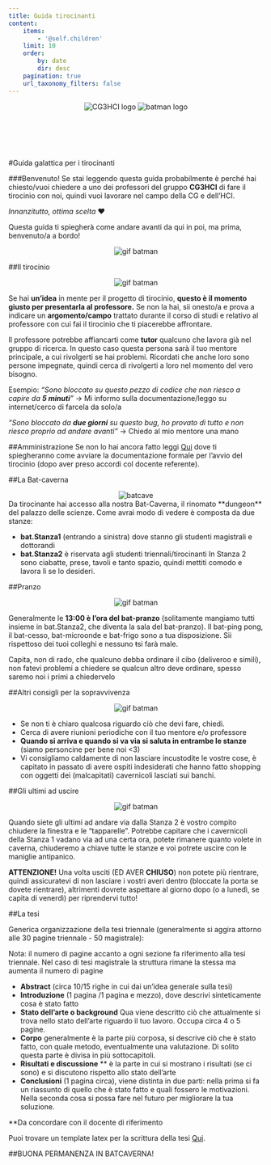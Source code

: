 ```yaml
---
title: Guida tirocinanti
content:
    items:
        - '@self.children'
    limit: 10
    order:
        by: date
        dir: desc
    pagination: true
    url_taxonomy_filters: false
---
```



<div style="text-align: center">
<img src="/lab/user/pages/01.home/img/logocg3hci.png" alt="CG3HCI logo" />
<img src="/lab/user/pages/06.guide/img/batman_logo.png" style="padding-bottom: 80px" alt="batman logo" />
</div>

#Guida galattica per i tirocinanti

###Benvenuto!
Se stai leggendo questa guida probabilmente è perché hai chiesto/vuoi chiedere a uno dei professori del gruppo **CG3HCI** di fare il tirocinio con noi, quindi vuoi lavorare nel campo della CG e dell’HCI.

*Innanzitutto, ottima scelta* ❤️

Questa guida ti spiegherà come andare avanti da qui in poi, ma prima,
benvenuto/a a bordo!


<div style="text-align: center">
<img src="https://media.tenor.com/09nanc1hkiAAAAAC/thumbs-up.gif" alt="gif batman" />
</div>

##Il tirocinio
<div style="text-align: center">
<img src="https://media.tenor.com/sHhZXfYVrxMAAAAC/batman-robin.gif" alt="gif batman" />
</div>

Se hai **un’idea** in mente per il progetto di tirocinio, **questo è il momento giusto per presentarla al professore.** Se non la hai, sii onesto/a e prova a indicare un **argomento/campo** trattato durante il corso di studi e relativo al professore con cui fai il tirocinio che ti piacerebbe affrontare.

Il professore potrebbe affiancarti come **tutor** qualcuno che lavora già nel gruppo di ricerca. In questo caso questa persona sarà il tuo mentore principale, a cui rivolgerti se hai problemi.
Ricordati che anche loro sono persone impegnate, quindi cerca di rivolgerti a loro nel momento del vero bisogno.

Esempio:
*“Sono bloccato su questo pezzo di codice che non riesco a capire da **5 minuti**”*
→ Mi informo sulla documentazione/leggo su internet/cerco di farcela da solo/a

*“Sono bloccato da **due giorni** su questo bug, ho provato di tutto e non riesco proprio ad andare avanti”*
→ Chiedo al mio mentore una mano

##Amministrazione
Se non lo hai ancora fatto leggi [Qui](https://www.unica.it/unica/it/crs_60_61_23.page) dove ti spiegheranno come avviare la documentazione formale per l’avvio del tirocinio (dopo aver preso accordi col docente referente).

##La Bat-caverna
<div style="text-align: center">
<img src="/lab/user/pages/06.guide/img/batcave.jpg" alt="batcave" />
</div>
Da tirocinante hai accesso alla nostra Bat-Caverna, il rinomato **dungeon** del palazzo delle scienze.
Come avrai modo di vedere è composta da due stanze:

- **bat.Stanza1** (entrando a sinistra) dove stanno gli studenti magistrali e dottorandi
- **bat.Stanza2** è riservata agli studenti triennali/tirocinanti
In Stanza 2 sono ciabatte, prese, tavoli e tanto spazio, quindi mettiti comodo e lavora lì se lo desideri.

##Pranzo
<div style="text-align: center">
<img src="https://media.tenor.com/ReaBVg4kee0AAAAC/eating-batman.gif" alt="gif batman" />
</div>

Generalmente le **13:00 è l’ora del bat-pranzo** (solitamente mangiamo tutti insieme in bat.Stanza2, che diventa la sala del bat-pranzo).
Il bat-ping pong, il bat-cesso, bat-microonde e bat-frigo sono a tua disposizione. Sii rispettoso dei tuoi colleghi e nessuno ~~t~~si farà male.

Capita, non di rado, che qualcuno debba ordinare il cibo (deliveroo e simili), non fatevi problemi a chiedere se qualcun altro deve ordinare, spesso saremo noi i primi a chiedervelo

##Altri consigli per la sopravvivenza
<div style="text-align: center">
<img src="https://media.tenor.com/o5nElKd4ScUAAAAC/1966batman-adam-west.gif" alt="gif batman" />
</div>

- Se non ti è chiaro qualcosa riguardo ciò che devi fare, chiedi.
- Cerca di avere riunioni periodiche con il tuo mentore e/o professore
- **Quando si arriva e quando si va via si saluta in entrambe le stanze** (siamo personcine per bene noi <3)
- Vi consigliamo caldamente di non lasciare incustodite le vostre cose, è capitato in passato di avere ospiti indesiderati che hanno fatto shopping con oggetti dei (malcapitati) cavernicoli lasciati sui banchi.

##Gli ultimi ad uscire
<div style="text-align: center">
<img src="https://64.media.tumblr.com/31af5cedda93fbcf13206f29b3923638/tumblr_pq1cesbvig1rrkahjo2_500.gifv" alt="gif batman" />
</div>

Quando siete gli ultimi ad andare via dalla Stanza 2 è vostro compito chiudere la finestra e le “tapparelle”.
Potrebbe capitare che i cavernicoli della Stanza 1 vadano via ad una certa ora, potete rimanere quanto volete in caverna, chiuderemo a chiave tutte le stanze e voi potrete uscire con le maniglie antipanico.

**ATTENZIONE!** Una volta usciti (ED AVER **CHIUSO**) non potete più rientrare, quindi assicuratevi di non lasciare i vostri averi dentro (bloccate la porta se dovete rientrare), altrimenti dovrete aspettare al giorno dopo (o a lunedì, se capita di venerdì) per riprendervi tutto!

##La tesi

Generica organizzazione della tesi triennale (generalmente si aggira attorno alle 30 pagine triennale - 50 magistrale):

Nota: il numero di pagine accanto a ogni sezione fa riferimento alla tesi triennale. Nel caso di tesi magistrale la struttura rimane la stessa ma aumenta il numero di pagine
- **Abstract** (circa 10/15 righe in cui dai un’idea generale sulla tesi)
- **Introduzione** (1 pagina /1 pagina e mezzo), dove descrivi sinteticamente cosa è stato fatto
- **Stato dell’arte o background** Qua viene descritto ciò che attualmente si trova nello stato dell’arte riguardo il tuo lavoro. Occupa circa 4 o 5 pagine.
- **Corpo** generalmente è la parte più corposa, si descrive ciò che è stato fatto, con quale metodo, eventualmente una valutazione. Di solito questa parte è divisa in più sottocapitoli.
- **Risultati e discussione** ** è la parte in cui si mostrano i risultati (se ci sono) e si discutono rispetto allo stato dell’arte
- **Conclusioni** (1 pagina circa), viene distinta in due parti: nella prima si fa un riassunto di quello che è stato fatto e quali fossero le motivazioni. Nella seconda cosa si possa fare nel futuro per migliorare la tua soluzione.

**Da concordare con il docente di riferimento

Puoi trovare un template latex per la scrittura della tesi [Qui](files/Thesis_template-master.zip).

##BUONA PERMANENZA IN BATCAVERNA!
